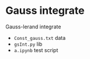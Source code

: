 # Gauss integrate
Gauss-lerand integrate

- `Const_gauss.txt` data
- `gsInt.py`  lib
- `a.ipynb`   test script
